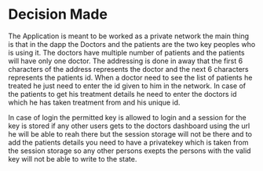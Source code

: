 # Decision Made


The Application is meant to be worked as a private network the main thing is that in the dapp the Doctors and the patients are the two key peoples who is using it. The doctors have multiple number of patients and the patients will have only one doctor. The addressing is done in away that the first 6 characters of the address represents the doctor and the next 6 characters represents the patients id. When a doctor need to see the list of patients he treated he just need to enter the id given to him in the network. In case of the patients to get his treatment details he need to enter the doctors id which he has taken treatment from and his unique id.


In case of login the permitted key is allowed to login and a session for the key is stored if any other users gets to the doctors dashboard using the url he will be able to reah there but the session storage will not be there and to add the patients details you need to have a privatekey which is taken from the session storage so any other persons exepts the persons with the valid key will not be able to write to the state.

